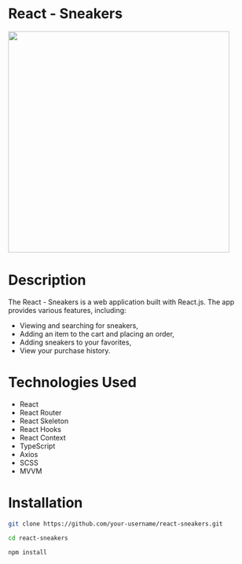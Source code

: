 # React - Sneakers

<img src="https://github.com/baynt1/react-sneakers/assets/61148893/faf5ff1e-385a-45e6-aea3-46bb96c59f53" width="450" />

# Description
The React - Sneakers is a web application built with React.js. The app provides various features, including:
- Viewing and searching for sneakers,
- Adding an item to the cart and placing an order,
- Adding sneakers to your favorites,
- View your purchase history.

# Technologies Used
- React
- React Router
- React Skeleton
- React Hooks
- React Context
- TypeScript
- Axios
- SCSS
- MVVM
  
# Installation

```bash
git clone https://github.com/your-username/react-sneakers.git

cd react-sneakers

npm install
```
